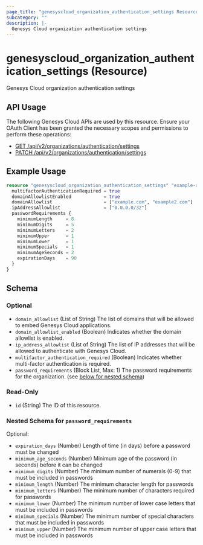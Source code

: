 ```yaml
---
page_title: "genesyscloud_organization_authentication_settings Resource - terraform-provider-genesyscloud"
subcategory: ""
description: |-
  Genesys Cloud organization authentication settings
---
```

# genesyscloud_organization_authentication_settings (Resource)

Genesys Cloud organization authentication settings

## API Usage
The following Genesys Cloud APIs are used by this resource. Ensure your OAuth Client has been granted the necessary scopes and permissions to perform these operations:

* [GET /api/v2/organizations/authentication/settings](https://developer.genesys.cloud/devapps/api-explorer#get-api-v2-organizations-authentication-settings)
* [PATCH /api/v2/organizations/authentication/settings](https://developer.genesys.cloud/devapps/api-explorer#patch-api-v2-organizations-authentication-settings)

## Example Usage

```terraform
resource "genesyscloud_organization_authentication_settings" "example-authentication-settings" {
  multifactorAuthenticationRequired = true
  domainAllowlistEnabled            = true
  domainAllowlist                   = ["example.com", "example2.com"]
  ipAddressAllowlist                = ["0.0.0.0/32"]
  passwordRequirements {
    minimumLength     = 8
    minimumDigits     = 5
    minimumLetters    = 2
    minimumUpper      = 1
    minimumLower      = 1
    minimumSpecials   = 1
    minimumAgeSeconds = 2
    expirationDays    = 90
  }
}
```

<!-- schema generated by tfplugindocs -->
## Schema

### Optional

- `domain_allowlist` (List of String) The list of domains that will be allowed to embed Genesys Cloud applications.
- `domain_allowlist_enabled` (Boolean) Indicates whether the domain allowlist is enabled.
- `ip_address_allowlist` (List of String) The list of IP addresses that will be allowed to authenticate with Genesys Cloud.
- `multifactor_authentication_required` (Boolean) Indicates whether multi-factor authentication is required.
- `password_requirements` (Block List, Max: 1) The password requirements for the organization. (see [below for nested schema](#nestedblock--password_requirements))

### Read-Only

- `id` (String) The ID of this resource.

<a id="nestedblock--password_requirements"></a>
### Nested Schema for `password_requirements`

Optional:

- `expiration_days` (Number) Length of time (in days) before a password must be changed
- `minimum_age_seconds` (Number) Minimum age of the password (in seconds) before it can be changed
- `minimum_digits` (Number) The minimum number of numerals (0-9) that must be included in passwords
- `minimum_length` (Number) The minimum character length for passwords
- `minimum_letters` (Number) The minimum number of characters required for passwords
- `minimum_lower` (Number) The minimum number of lower case letters that must be included in passwords
- `minimum_specials` (Number) The minimum number of special characters that must be included in passwords
- `minimum_upper` (Number) The minimum number of upper case letters that must be included in passwords

